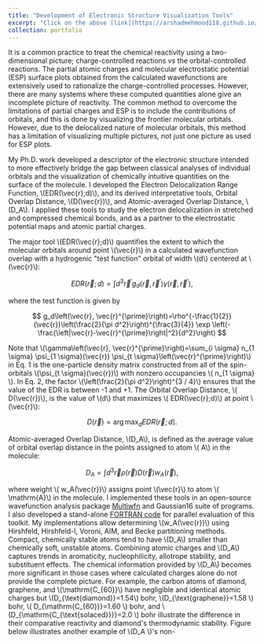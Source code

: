 ```yaml
---
title: "Development of Electronic Structure Visualization Tools"
excerpt: "Click on the above [link](https://arshadmehmood118.github.io/portfolio/portfolio-3/) to read about it. <br/><br/><img src='/images/EDR.png'>"
collection: portfolio
---
```


It is a common practice to treat the chemical reactivity using a two-dimensional picture; charge-controlled reactions _vs_ the orbital-controlled reactions. The partial atomic charges and molecular electrostatic potential (ESP) surface plots obtained from the calculated wavefunctions are extensively used to rationalize the charge-controlled processes. However, there are many systems where these computed quantities alone give an incomplete picture of reactivity. The common method to overcome the limitations of partial charges and ESP is to include the contributions of orbitals, and this is done by visualizing the frontier molecular orbitals. However, due to the delocalized nature of molecular orbitals, this method has a limitation of visualizing multiple pictures, not just one picture as used for ESP plots.

My Ph.D. work developed a descriptor of the electronic structure intended to more effectively bridge the gap between classical analyses of individual orbitals and the visualization of chemically intuitive quantities on the surface of the molecule. I developed the Electron Delocalization Range Function, \\(EDR(\vec{r};d)\\), and its derived interpretative tools, Orbital Overlap Distance, \\(D(\vec{r})\\), and Atomic-averaged Overlap Distance, \\(D_A\\). I applied these tools to study the electron delocalization in stretched and compressed chemical bonds, and as a partner to the electrostatic potential maps and atomic partial charges.

The major tool \\(EDR(\vec{r};d)\\) quantifies the extent to which the molecular orbitals around point \\(\vec{r}\\) in a calculated wavefunction overlap with a hydrogenic "test function" orbital of width \\(d\\) centered at \\(\vec{r}\\):

$$
EDR(\vec{r} ; d)=\int d^3 \vec{r}^{\prime} g_d\left(\vec{r}, \vec{r}^{\prime}\right) \gamma\left(\vec{r}, \vec{r}^{\prime}\right),
$$

where the test function is given by

$$
g_d\left(\vec{r}, \vec{r}^{\prime}\right)=\rho^{-\frac{1}{2}}(\vec{r})\left(\frac{2}{\pi d^2}\right)^{\frac{3}{4}} \exp \left(-\frac{\left|\vec{r}-\vec{r}^{\prime}\right|^2}{d^2}\right)
$$

Note that \\(\gamma\left(\vec{r}, \vec{r}^{\prime}\right)=\sum_{i \sigma} n_{1 \sigma} \psi_{1 \sigma}(\vec{r}) \psi_{t \sigma}\left(\vec{r}^{\prime}\right)\\) in Eq. 1 is the one-particle density matrix constructed from all of the spin-orbitals \\(\psi_{t \sigma}(\vec{r})\\) with nonzero occupancies \\( n_{1 \sigma} \\). In Eq. 2, the factor \\(\left(\frac{2}{\pi d^2}\right)^{3 / 4}\\) ensures that the value of the EDR is between -1 and +1. The Orbital Overlap Distance, \\( D(\vec{r})\\), is the value of \\(d\\) that maximizes \\( EDR(\vec{r};d)\\) at point \\(\vec{r}\\):

$$
D(\vec{r})=\arg \max _d E D R(\vec{r} ; d).
$$

Atomic-averaged Overlap Distance, \\(D_A\\), is defined as the average value of orbital overlap distance in the points assigned to atom \\( A\\) in the molecule:

$$
D_A=\int d^3 \vec{r} \rho(\vec{r}) D(\vec{r}) w_A(\vec{r}),
$$

where weight \\( w_A(\vec{r})\\) assigns point \\(\vec{r}\\) to atom \\( \mathrm{A}\\) in the molecule. I implemented these tools in an open-source wavefunction analysis package [Multiwfn](http://sobereva.com/multiwfn/) and Gaussian16 suite of programs. I also developed a stand-alone [FORTRAN code](https://github.com/bjanesko/EDRcal) for parallel evaluation of this toolkit. My implementations allow determining \\(w_A(\vec{r})\\) using Hirshfeld, Hirshfeld-I, Voroni, AIM, and Becke partitioning methods. Compact, chemically stable atoms tend to have \\(D_A\\) smaller than chemically soft, unstable atoms. Combining atomic charges and \\(D_A\\) captures trends in aromaticity, nucleophilicity, allotrope stability, and substituent effects. The chemical information provided by \\(D_A\\) becomes more significant in those cases where calculated charges alone do not provide the complete picture. For example, the carbon atoms of diamond, graphene, and \\(\mathrm{C_{60}}\\) have negligible and identical atomic charges but \\(D_{\text{diamond}}=1.54\\) bohr, \\(D_{\text{graphene}}=1.58 \\) bohr, \\( D_{\mathrm{C_{60}}}=1.60 \\) bohr, and \\(D_{\mathrm{C_{\text{solaced}}}}=2.0 \\) bohr illustrate the difference in their comparative reactivity and diamond's thermodynamic stability. Figure below illustrates another example of \\(D_A \\)'s non-



